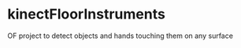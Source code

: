kinectFloorInstruments
======================

OF project to detect objects and hands touching them on any surface
